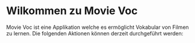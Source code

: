 # Wilkommen zu Movie Voc

Movie Voc ist eine Applikation welche es ermöglicht  Vokabular von Filmen zu lernen.
Die folgenden Aktionen können derzeit durchgeführt werden:

